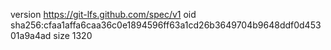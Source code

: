 version https://git-lfs.github.com/spec/v1
oid sha256:cfaa1affa6caa36c0e1894596ff63a1cd26b3649704b9648ddf0d45301a9a4ad
size 1320
